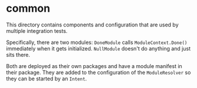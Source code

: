 # common

This directory contains components and configuration that are used by multiple
integration tests.

Specifically, there are two modules: `DoneModule` calls `ModuleContext.Done()`
immediately when it gets initialized. `NullModule` doesn't do anything and just
sits there.

Both are deployed as their own packages and have a module manifest in their
package. They are added to the configuration of the `ModuleResolver` so they can
be started by an `Intent`.
